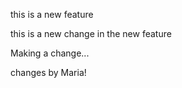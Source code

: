 this is a new feature

this is a new change in the new feature


Making a change...

changes by Maria!

